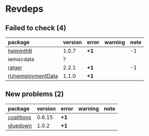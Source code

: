 # Revdeps

## Failed to check (4)

|package                                            |version |error  |warning |note |
|:--------------------------------------------------|:-------|:------|:-------|:----|
|[helminthR](failures.md#helminthr)                 |1.0.7   |__+1__ |        |-1   |
|iemiscdata                                         |?       |       |        |     |
|[ralger](failures.md#ralger)                       |2.2.1   |__+1__ |        |-1   |
|[rUnemploymentData](failures.md#runemploymentdata) |1.1.0   |__+1__ |        |     |

## New problems (2)

|package                              |version |error  |warning |note |
|:------------------------------------|:-------|:------|:-------|:----|
|[coalitions](problems.md#coalitions) |0.6.15  |__+1__ |        |     |
|[gluedown](problems.md#gluedown)     |1.0.2   |__+1__ |        |     |

